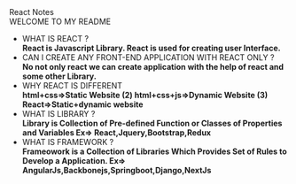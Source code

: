 

<div class="Main">React Notes</div>
<div>WELCOME TO MY README</div>
<ul>
<li>WHAT IS REACT ?</li>
<b>React is Javascript Library. React is used for creating user Interface.</b>
<li>CAN I CREATE ANY FRONT-END APPLICATION WITH REACT ONLY ?</li>
<b>No not only react we can create application with the help of react and some other Library.</b>
<li>WHY REACT IS DIFFERENT </li>
<b>html+css=>Static Website (2) html+css+js=>Dynamic Website (3) React=>Static+dynamic website</b>
<li>WHAT IS LIBRARY ?</li> 
<b>Library is Collection of Pre-defined Function or Classes of Properties and Variables Ex=> React,Jquery,Bootstrap,Redux</b>
<li>WHAT IS FRAMEWORK ?</li>
<b>Frameowork is a Collection of Libraries Which Provides Set of Rules to Develop a Application. Ex=> AngularJs,Backbonejs,Springboot,Django,NextJs</b>
</ul>